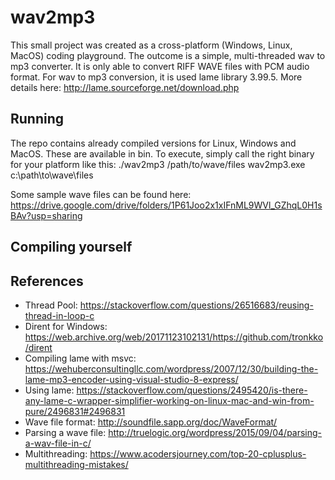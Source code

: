 # wav2mp3
This small project was created as a cross-platform (Windows, Linux, MacOS) coding playground. 
The outcome is a simple, multi-threaded wav to mp3 converter. It is only able to convert RIFF WAVE files with PCM audio format.
For wav to mp3 conversion, it is used lame library 3.99.5. More details here: http://lame.sourceforge.net/download.php

## Running
The repo contains already compiled versions for Linux, Windows and MacOS. These are available in bin.
To execute, simply call the right binary for your platform like this:
./wav2mp3 /path/to/wave/files
wav2mp3.exe c:\path\to\wave\files

Some sample wave files can be found here: https://drive.google.com/drive/folders/1P61Joo2x1xIFnML9WVl_GZhqL0H1sBAv?usp=sharing


## Compiling yourself

## References
* Thread Pool: https://stackoverflow.com/questions/26516683/reusing-thread-in-loop-c
* Dirent for Windows: https://web.archive.org/web/20171123102131/https://github.com/tronkko/dirent
* Compiling lame with msvc: https://wehuberconsultingllc.com/wordpress/2007/12/30/building-the-lame-mp3-encoder-using-visual-studio-8-express/
* Using lame: https://stackoverflow.com/questions/2495420/is-there-any-lame-c-wrapper-simplifier-working-on-linux-mac-and-win-from-pure/2496831#2496831
* Wave file format: http://soundfile.sapp.org/doc/WaveFormat/
* Parsing a wave file: http://truelogic.org/wordpress/2015/09/04/parsing-a-wav-file-in-c/
* Multithreading: https://www.acodersjourney.com/top-20-cplusplus-multithreading-mistakes/
